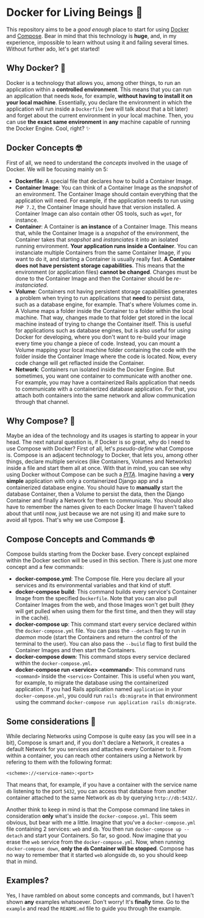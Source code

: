 # Docker for Living Beings 🐳

This repository aims to be a _good enough_ place to start for using [Docker](https://docs.docker.com/) and [Compose](https://docs.docker.com/compose/). Bear in mind that this technology is **huge**, and, in my experience, impossible to learn without using it and failing several times. Without further ado, let's get started!

## Why Docker? 🤔

Docker is a technology that allows you, among other things, to run an application within a **controlled environment**. This means that you can run an application that needs `Node`, for example, **without having to install it on your local machine**. Essentially, you declare the environment in which the application will run inside a `Dockerfile` (we will talk about that a bit later) and forget about the current environment in your local machine. Then, you can use **the exact same environment** in **any** machine capable of running the Docker Engine. Cool, right? ✨

## Docker Concepts 🤓

First of all, we need to understand the _concepts_ involved in the usage of Docker. We will be focusing mainly on 5:

- **Dockerfile**: A special file that declares how to build a Container Image.
- **Container Image**: You can think of a Container Image as the _snapshot_ of an environment. The Container Image should contain everything that the application will need. For example, if the application needs to run using `PHP 7.2`, the Container Image should have that version installed. A Container Image can also contain other OS tools, such as `wget`, for instance.
- **Container**: A Container is **an instance** of a Container Image. This means that, while the Container Image is a _snapshot_ of the environment, the Container takes that _snapshot_ and _instanciates_ it into an isolated running environment. **Your application runs inside a Container**. You can instanciate multiple Containers from the same Container Image, if you want to do it, and starting a Container is usually really fast. **A Container does not have persistent storage capabilities**. This means that the environment (or application files) **cannot be changed**. Changes must be done to the Container Image and then the Container should be _re-instanciated_.
- **Volume**: Containers not having persistent storage capabilities generates a problem when trying to run applications that **need** to persist data, such as a database engine, for example. That's where Volumes come in. A Volume maps a folder inside the Container to a folder within the local machine. That way, changes made to that folder get stored in the local machine instead of trying to change the Container itself. This is useful for applications such as database engines, but is also useful for using Docker for developing, where you don't want to re-build your image every time you change a piece of code. Instead, you can mount a Volume mapping your local machine folder containing the code with the folder inside the Container Image where the code is located. Now, every code change will get reflacted inside the Container.
- **Network**: Containers run isolated inside the Docker Engine. But sometimes, you want one container to communicate with another one. For example, you may have a containerized Rails application that needs to communicate with a containerized database application. For that, you attach both containers into the same network and allow communication through that channel.

## Why Compose? 🤔

Maybe an idea of the technology and its usages is starting to appear in your head. The next natural question is, if Docker is so great, why do I need to use Compose with Docker? First of all, let's _pseudo-define_ what Compose is. Compose is an adjacent technology to Docker, that lets you, among other things, declare multiple services (like Containers, Volumes and Networks) inside a file and start them all at once. With that in mind, you can see why using Docker without Compose can be such a [_PITA_](https://www.urbandictionary.com/define.php?term=pita). Imagine having a **very simple** application with only a containerized Django app and a containerized database engine. You should have to **manually** start the database Container, then a Volume to persist the data, then the Django Container and finally a Network for them to communicate. You should also have to remember the names given to each Docker Image (I haven't talked about that until now, just because we are not using it) and make sure to avoid all typos. That's why we use Compose 💖.

## Compose Concepts and Commands 🤓

Compose builds starting from the Docker base. Every concept explained within the Docker section will be used in this section. There is just one more concept and a few commands:

- **docker-compose.yml**: The Compose file. Here you declare all your services and its environmental variables and that kind of stuff.
- **docker-compose build**: This command builds every service's Container Image from the specified `Dockerfile`. Note that you can also pull Container Images from the web, and those Images won't get built (they will get pulled when using them for the first time, and then they will stay in the caché).
- **docker-compose up**: This command start every service declared within the `docker-compose.yml` file. You can pass the `--detach` flag to run in _daemon_ mode (start the Containers and return the control of the terminal to the user). You can also pass the `--build` flag to first build the Container Images and then start the Containers.
- **docker-compose down**: This command stops every service declared within the `docker-compose.yml`.
- **docker-compose run \<service> \<command>**: This command runs `<command>` inside the `<service>` Container. This is useful when you want, for example, to migrate the database using the containerized application. If you had Rails application named `application` in your `docker-compose.yml`, you could run `rails db:migrate` in that environment using the command `docker-compose run application rails db:migrate`.

## Some considerations 🔎

While declaring Networks using Compose is quite easy (as you will see in a bit), Compose is smart and, if you don't declare a Network, it creates a default Network for you services and attaches every Container to it. From within a container, you can reach other containers using a Network by refering to them with the following format:

```
<scheme>://<service-name>:<port>
```

That means that, for example, if you have a container with the service name `db` listening to the port `5432`, you can access that database from another container attached to the same Network as `db` by querying `http://db:5432/`.

Another think to keep in mind is that the Compose command line takes in consideration **only** what's inside the `docker-compose.yml`. This seem obvious, but bear with me a little. Imagine that you've a `docker-compose.yml` file containing 2 services: `web` and `db`. You then run `docker-compose up --detach` and start your Containers. So far, so good. Now imagine that you erase the `web` service from the `docker-compose.yml`. Now, when running `docker-compose down`, **only the `db` Container will be stopped**. Compose has no way to remember that it started `web` alongside `db`, so you should keep that in mind.

## Examples?

Yes, I have rambled on about some concepts and commands, but I haven't shown **any** examples whatsoever. Don't worry! It's **finally** time. Go to the `example` and read the `README.md` file to guide you through the example.
